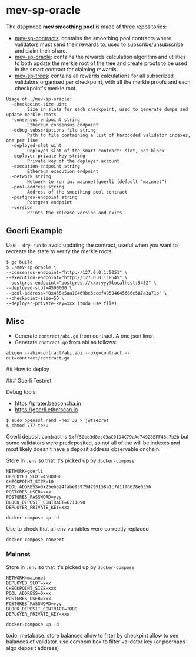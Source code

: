 # mev-sp-oracle

The dappnode **mev smoothing pool** is made of three repositories:
* [mev-sp-contracts](https://github.com/dappnode/mev-sp-contracts): contains the smoothing pool contracts where validators must send their rewards to, used to subscribe/unsubscribe and claim their share.
* [mev-sp-oracle](https://github.com/dappnode/mev-sp-oracle): contains the rewards calculation algorithm and utilities to both update the merkle root of the tree and create proofs to be used in the smart contract for claiming rewards.
* [mev-sp-trees](https://github.com/dappnode/mev-sp-trees): contains all rewards calculations for all subscribed validators organised per checkpoint, with all the merkle proofs and each checkpoint's merkle root.

```
Usage of ./mev-sp-oracle:
  -checkpoint-size uint
    	Size in slots for each checkpoint, used to generate dumps and update merkle roots
  -consensus-endpoint string
    	Ethereum consensus endpoint
  -debug-subscriptions-file string
    	Path to file containing a list of hardcoded validator indexes, one per line
  -deployed-slot uint
    	Deployed slot of the smart contract: slot, not block
  -deployer-private-key string
    	Private key of the deployer account
  -execution-endpoint string
    	Ethereum execution endpoint
  -network string
    	Network to run in: mainnet|goerli (default "mainnet")
  -pool-address string
    	Address of the smoothing pool contract
  -postgres-endpoint string
    	Postgres endpoint
  -version
    	Prints the release version and exits
```

## Goerli Example

Use `--dry-run` to avoid updating the contract, useful when you want to recreate the state to verify the merkle roots.
```console
$ go build
$ ./mev-sp-oracle \
--consensus-endpoint="http://127.0.0.1:5051" \
--execution-endpoint="http://127.0.0.1:8545" \
--postgres-endpoint="postgres://xxx:yyy@localhost:5432" \
--deployed-slot=4500000 \
--pool-address="0x455e5aa18469bc6ccef49594645666c587a3a71b" \
--checkpoint-size=50 \
--deployer-private-key=xxx (todo use file)
```

## Misc

* Generate `contract/abi.go` from contract. A one json liner.
* Generate `contract.go` from abi as follows:

```concole
abigen --abi=contract/abi.abi --pkg=contract --out=contract/contract.go
```

## How to deploy

### Goerli Testnet

Debug tools:
* https://prater.beaconcha.in
* https://goerli.etherscan.io

```console
$ sudo openssl rand -hex 32 > jwtsecret
$ chmod 777 teku
```

Goerli deposit contract is `0xff50ed3d0ec03aC01D4C79aAd74928BFF48a7b2b` but some validators were predeposited, so not all of the will be indexes and most likely doesn't have a deposit address observable onchain.

Store in `.env` so that it's picked up by `docker-compose`

```
NETWORK=goerli
DEPLOYED_SLOT=4500000
CHECKPOINT_SIZE=10
POOL_ADDRESS=0x25eb524fabe93979d299158a1c7d1ff6628e0356
POSTGRES_USER=xxx
POSTGRES_PASSWORD=yyy
BLOCK_DEPOSIT_CONTRACT=6711090
DEPLOYER_PRIVATE_KEY=xxx
```

```
docker-compose up -d
```

Use to check that all env variables were correctly replaced
```console
docker compose convert
```

### Mainnet

Store in `.env` so that it's picked up by `docker-compose`

```
NETWORK=mainnet
DEPLOYED_SLOT=xxx
CHECKPOINT_SIZE=xxx
POOL_ADDRESS=0xxx
POSTGRES_USER=xxx
POSTGRES_PASSWORD=yyy
BLOCK_DEPOSIT_CONTRACT=TODO
DEPLOYER_PRIVATE_KEY=xxx
```

```
docker-compose up -d
```


todo: metabase. store balances
allow to filter by checkpint
allow to see balances of validator. use combom box to filter validator key (or peerhaps algo deposit address)
